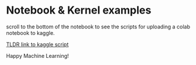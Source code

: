 # Notebook & Kernel examples

scroll to the bottom of the notebook to see the scripts for uploading a colab notebook to kaggle.

[TLDR link to kaggle script ]( https://render.githubusercontent.com/view/ipynb?commit=2431e0b38c66a7db7c1c53e7edf9faf7dff7d162&enc_url=68747470733a2f2f7261772e67697468756275736572636f6e74656e742e636f6d2f756e686b642d6465652f636f6c6162326b6167676c652f323433316530623338633636613764623763316335336537656466396661663764666637643136322f6b6167676c655f6170695f696e5f636f6c61622e6970796e62&nwo=unhkd-dee%2Fcolab2kaggle&path=kaggle_api_in_colab.ipynb&repository_id=157578958&repository_type=Repository#Downloading-a-notebook-from-Colab "script for kaggle upload")

Happy Machine Learning!
